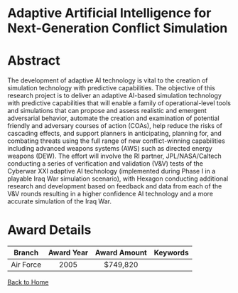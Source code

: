 
Adaptive Artificial Intelligence for Next-Generation Conflict Simulation
========================================================================

# Abstract


The development of adaptive AI technology is vital to the creation of simulation technology with predictive capabilities. The objective of this research project is to deliver an adaptive AI-based simulation technology with predictive capabilities that will enable a family of operational-level tools and simulations that can propose and assess realistic and emergent adversarial behavior, automate the creation and examination of potential friendly and adversary courses of action (COAs), help reduce the risks of cascading effects, and support planners in anticipating, planning for, and combating threats using the full range of new conflict-winning capabilities including advanced weapons systems (AWS) such as directed energy weapons (DEW).    The effort will involve the RI partner, JPL/NASA/Caltech conducting a series of verification and validation (V&V) tests of the Cyberwar XXI adaptive AI technology (implemented during Phase I in a playable Iraq War simulation scenario), with Hexagon conducting additional research and development based on feedback and data from each of the V&V rounds resulting in a higher confidence AI technology and a more accurate simulation of the Iraq War.  

# Award Details

|Branch|Award Year|Award Amount|Keywords|
| :---: | :---: | :---: | :---: |
|Air Force|2005|$749,820||
  
  


[Back to Home](https://github.com/chrischow/dod_sbir_awards/Reports/CC/#1263)